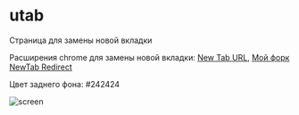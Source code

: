 
# utab
Страница для замены новой вкладки

Расширения chrome для замены новой вкладки: [New Tab URL](https://chromewebstore.google.com/detail/new-tab-url/fjmejipbaegkajpfkghaapfhdempldpd), [Мой форк NewTab Redirect](https://github.com/Tojefin/NewTabRedirect)

Цвет заднего фона: #242424

![screen](https://i.imgur.com/iNQNy44.png)
